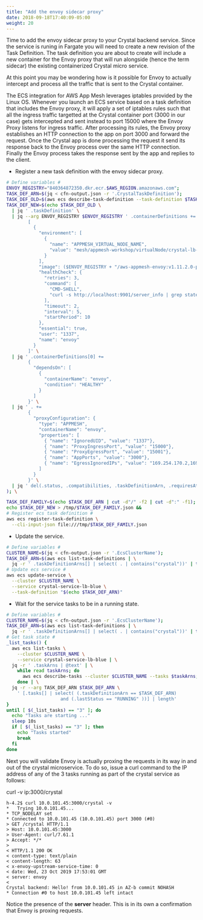 ```yaml
---
title: "Add the envoy sidecar proxy"
date: 2018-09-18T17:40:09-05:00
weight: 20
---
```


Time to add the envoy sidecar proxy to your Crystal backend service. 
Since the service is runing in Fargate you will need to create a new revision of the Task Definition.
The  task definition you are about to create will include a new container for the Envoy proxy that will run alongside (hence the term sidecar) the existing containerized Crystal micro service. 

At this point you may be wondering how is it possible for Envoy to actually intercept and process all the traffic that is sent to the Crystal container.

The ECS integration for AWS App Mesh leverages iptables provided by the Linux OS. Whenever you launch an ECS service based on a task definition that includes the Envoy proxy, it will apply a set of iptables rules such that all the ingress traffic targetted at the Crystal container port (3000 in our case) gets intercepted and sent instead to port 15000 where the Envoy Proxy listens for ingress traffic.
After processing its rules, the Envoy proxy establishes an HTTP connection to the app on port 3000 and forward the request. Once the Crystal app is done processing the request it send its response back to the Envoy process over the same HTTP connection. Finally the Envoy process takes the response sent by the app and replies to the client. 

* Register a new task definition with the envoy sidecar proxy.

```bash
# Define variables #
ENVOY_REGISTRY="840364872350.dkr.ecr.$AWS_REGION.amazonaws.com";
TASK_DEF_ARN=$(jq < cfn-output.json -r '.CrystalTaskDefinition');
TASK_DEF_OLD=$(aws ecs describe-task-definition --task-definition $TASK_DEF_ARN);
TASK_DEF_NEW=$(echo $TASK_DEF_OLD \
  | jq ' .taskDefinition' \
  | jq --arg ENVOY_REGISTRY $ENVOY_REGISTRY ' .containerDefinitions += 
        [
          {
            "environment": [
              {
                "name": "APPMESH_VIRTUAL_NODE_NAME",
                "value": "mesh/appmesh-workshop/virtualNode/crystal-lb-blue"
              }
            ],
            "image": ($ENVOY_REGISTRY + "/aws-appmesh-envoy:v1.11.2.0-prod"),
            "healthCheck": {
              "retries": 3,
              "command": [
                "CMD-SHELL",
                "curl -s http://localhost:9901/server_info | grep state | grep -q LIVE"
              ],
              "timeout": 2,
              "interval": 5,
              "startPeriod": 10
            },
            "essential": true,
            "user": "1337",
            "name": "envoy"
          }
        ]' \
  | jq ' .containerDefinitions[0] +=
        { 
          "dependsOn": [ 
            { 
              "containerName": "envoy",
              "condition": "HEALTHY" 
            }
          ] 
        }' \
  | jq ' . += 
        { 
          "proxyConfiguration": {
            "type": "APPMESH",
            "containerName": "envoy",
            "properties": [
              { "name": "IgnoredUID", "value": "1337"},
              { "name": "ProxyIngressPort", "value": "15000"},
              { "name": "ProxyEgressPort", "value": "15001"},
              { "name": "AppPorts", "value": "3000"},
              { "name": "EgressIgnoredIPs", "value": "169.254.170.2,169.254.169.254"}
            ]
          }
        }' \
  | jq ' del(.status, .compatibilities, .taskDefinitionArn, .requiresAttributes, .revision) '
); \

TASK_DEF_FAMILY=$(echo $TASK_DEF_ARN | cut -d"/" -f2 | cut -d":" -f1);
echo $TASK_DEF_NEW > /tmp/$TASK_DEF_FAMILY.json && 
# Register ecs task definition #
aws ecs register-task-definition \
  --cli-input-json file:///tmp/$TASK_DEF_FAMILY.json
```

* Update the service.

```bash
# Define variables #
CLUSTER_NAME=$(jq < cfn-output.json -r '.EcsClusterName');
TASK_DEF_ARN=$(aws ecs list-task-definitions | \
  jq -r ' .taskDefinitionArns[] | select( . | contains("crystal"))' | tail -1);
# Update ecs service #
aws ecs update-service \
  --cluster $CLUSTER_NAME \
  --service crystal-service-lb-blue \
  --task-definition "$(echo $TASK_DEF_ARN)"
```

* Wait for the service tasks to be in a running state.

```bash
# Define variables #
CLUSTER_NAME=$(jq < cfn-output.json -r '.EcsClusterName');
TASK_DEF_ARN=$(aws ecs list-task-definitions | \
  jq -r ' .taskDefinitionArns[] | select( . | contains("crystal"))' | tail -1);
# Get task state #
_list_tasks() {
  aws ecs list-tasks \
    --cluster $CLUSTER_NAME \
    --service crystal-service-lb-blue | \
  jq -r ' .taskArns | @text' | \
    while read taskArns; do 
      aws ecs describe-tasks --cluster $CLUSTER_NAME --tasks $taskArns;
    done | \
  jq -r --arg TASK_DEF_ARN $TASK_DEF_ARN \
    ' [.tasks[] | select( (.taskDefinitionArn == $TASK_DEF_ARN) 
                    and (.lastStatus == "RUNNING" ))] | length'
}
until [ $(_list_tasks) == "3" ]; do
  echo "Tasks are starting ..."
  sleep 10s
  if [ $(_list_tasks) == "3" ]; then
    echo "Tasks started"
    break
  fi
done
```
Next you will validate Envoy is actually proxing the requests in its way in and out of the crystal microservice. To do so,  issue a curl command to the IP address of any of the 3 tasks running as part of the crystal service as follows:

curl -v ip:3000/crystal

```
h-4.2$ curl 10.0.101.45:3000/crystal -v
*   Trying 10.0.101.45...
* TCP_NODELAY set
* Connected to 10.0.101.45 (10.0.101.45) port 3000 (#0)
> GET /crystal HTTP/1.1
> Host: 10.0.101.45:3000
> User-Agent: curl/7.61.1
> Accept: */*
>
< HTTP/1.1 200 OK
< content-type: text/plain
< content-length: 63
< x-envoy-upstream-service-time: 0
< date: Wed, 23 Oct 2019 17:53:01 GMT
< server: envoy
<
Crystal backend: Hello! from 10.0.101.45 in AZ-b commit NOHASH
* Connection #0 to host 10.0.101.45 left intact
```

Notice the presence of the **server** header. This is in its own a confirmation that Envoy is proxing requests.
